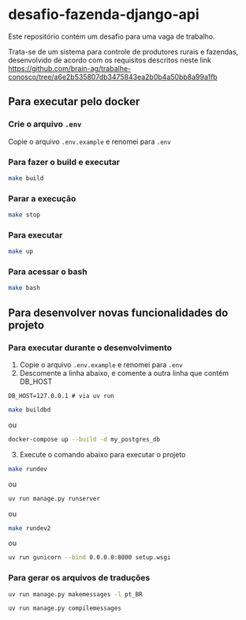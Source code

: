 # desafio-fazenda-django-api

Este repositório contém um desafio para uma vaga de trabalho.

Trata-se de um sistema para controle de produtores rurais e fazendas,
desenvolvido de acordo com os requisitos descritos neste link https://github.com/brain-ag/trabalhe-conosco/tree/a6e2b535807db3475843ea2b0b4a50bb8a99a1fb

## Para executar pelo docker
### Crie o arquivo `.env`
Copie o arquivo `.env.example` e renomei para `.env`

### Para fazer o build e executar
```bash
make build
```

### Parar a execução
```bash
make stop
```

### Para executar
```bash
make up
```

### Para acessar o bash
```bash
make bash
```

## Para desenvolver novas funcionalidades do projeto
### Para executar durante o desenvolvimento
1. Copie o arquivo `.env.example` e renomei para `.env`
2. Descomente a linha abaixo, e comente a outra linha que contém DB_HOST
```env
DB_HOST=127.0.0.1 # via uv run
```
```bash
make buildbd
```
ou
```bash
docker-compose up --build -d my_postgres_db
```
3. Execute o comando abaixo para executar o projeto
```bash
make rundev
```
ou
```bash
uv run manage.py runserver
```
ou
```bash
make rundev2
```
ou
```bash
uv run gunicorn --bind 0.0.0.0:8000 setup.wsgi
```

### Para gerar os arquivos de traduções
```bash
uv run manage.py makemessages -l pt_BR
```
```bash
uv run manage.py compilemessages
```
